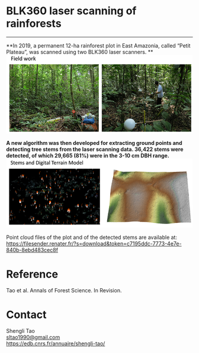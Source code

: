 # BLK360 laser scanning of rainforests

   --------------------------  
   
**In 2019, a permanent 12-ha rainforest plot in East Amazonia, called “Petit Plateau”, was scanned using two BLK360 laser scanners. **<br/>
![Field work](images/photo1.png)

**A new algorithm was then developed for extracting ground points and detecting tree stems from the laser scanning data. 36,422 stems were detected, of which 29,665 (81%) were in the 3-10 cm DBH range.**<br/>
![stems and DEM](images/photo22.png)


Point cloud files of the plot and of the detected stems are available at:  
https://filesender.renater.fr/?s=download&token=c7195ddc-7773-4e7e-840b-8ebd483cec8f


# Reference <br/>
Tao et al. Annals of Forest Science. In Revision.

# Contact <br/>
Shengli Tao <br/>
sltao1990@gmail.com <br/>
https://edb.cnrs.fr/annuaire/shengli-tao/
